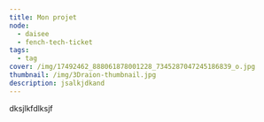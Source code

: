 ```yaml
---
title: Mon projet
node:
  - daisee
  - fench-tech-ticket
tags:
  - tag
cover: /img/17492462_888061878001228_7345287047245186839_o.jpg
thumbnail: /img/3Draion-thumbnail.jpg
description: jsalkjdkand
---
```

dksjlkfdlksjf
